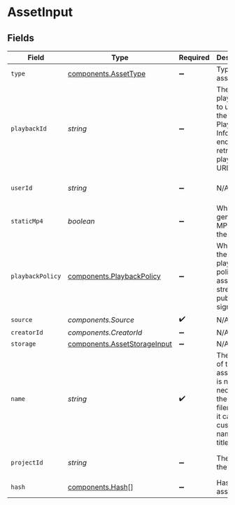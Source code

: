 # AssetInput


## Fields

| Field                                                                                            | Type                                                                                             | Required                                                                                         | Description                                                                                      | Example                                                                                          |
| ------------------------------------------------------------------------------------------------ | ------------------------------------------------------------------------------------------------ | ------------------------------------------------------------------------------------------------ | ------------------------------------------------------------------------------------------------ | ------------------------------------------------------------------------------------------------ |
| `type`                                                                                           | [components.AssetType](../../models/components/assettype.md)                                     | :heavy_minus_sign:                                                                               | Type of the asset.                                                                               | video                                                                                            |
| `playbackId`                                                                                     | *string*                                                                                         | :heavy_minus_sign:                                                                               | The playback ID to use with the Playback Info endpoint to retrieve playback URLs.                | eaw4nk06ts2d0mzb                                                                                 |
| `userId`                                                                                         | *string*                                                                                         | :heavy_minus_sign:                                                                               | N/A                                                                                              | 66E2161C-7670-4D05-B71D-DA2D6979556F                                                             |
| `staticMp4`                                                                                      | *boolean*                                                                                        | :heavy_minus_sign:                                                                               | Whether to generate MP4s for the asset.                                                          |                                                                                                  |
| `playbackPolicy`                                                                                 | [components.PlaybackPolicy](../../models/components/playbackpolicy.md)                           | :heavy_minus_sign:                                                                               | Whether the playback policy for a asset or stream is public or signed                            |                                                                                                  |
| `source`                                                                                         | *components.Source*                                                                              | :heavy_check_mark:                                                                               | N/A                                                                                              |                                                                                                  |
| `creatorId`                                                                                      | *components.CreatorId*                                                                           | :heavy_minus_sign:                                                                               | N/A                                                                                              |                                                                                                  |
| `storage`                                                                                        | [components.AssetStorageInput](../../models/components/assetstorageinput.md)                     | :heavy_minus_sign:                                                                               | N/A                                                                                              |                                                                                                  |
| `name`                                                                                           | *string*                                                                                         | :heavy_check_mark:                                                                               | The name of the asset. This is not necessarily the filename - it can be a custom name or title.<br/> | filename.mp4                                                                                     |
| `projectId`                                                                                      | *string*                                                                                         | :heavy_minus_sign:                                                                               | The ID of the project                                                                            | aac12556-4d65-4d34-9fb6-d1f0985eb0a9                                                             |
| `hash`                                                                                           | [components.Hash](../../models/components/hash.md)[]                                             | :heavy_minus_sign:                                                                               | Hash of the asset                                                                                |                                                                                                  |